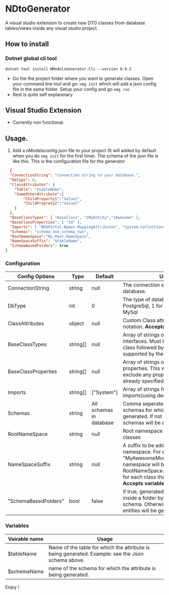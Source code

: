 # NDtoGenerator

A visual studio extension to create new DTO classes from database tables/views inside any visual studio project.

## How to install 

### Dotnet global cli tool
`dotnet tool install NModelsGenerator.Cli --version 0.0.2`
- Go the the project folder where you want to generate classes. Open your command line tool and go: 
`nmg init` which will add a json config file in the same folder. Setup your config and go `nmg run`
- Rest is quite self explanotary

## Visual Studio Extension
- Currently non functional.

## Usage.
1. Add a nModelsconfig.json file to your project (It will added by default when you do `nmg init` for the first time). The schema of the json file is like this. This is the configuration file for the generator
```json
  {
  "ConnectionString": "Connection string to your database.",
  "DbType": 0,
  "ClassAttributes": {
    "Table": "$tableName",
    "SomeOtherAttribute":{
        "ChildProperty1":"Value1",
        "ChildProprety2":"Value2"
    }
  },
  "BaseClassTypes": [ "BaseClass", "IMyEntity","IAwesome" ],
  "BaseClassProperties": [ "Id" ],
  "Imports": [ "NDbPortal.Names.MappingAttributes", "System.Collections.Generic","System.Text" ],
  "Schemas": "schema_one,schema_two",
  "RootNameSpace":"My.Root.NameSpace",
  "NameSpaceSuffix": "$tableName",
  "SchemaBasedFolders": true
}
```
### Configuration
|Config Options|Type|Default|Usage|
|--------------|----|-------|-----|
|ConnectionString|string|null|The connection string to your database.|
|DbType|int|0|The type of database. 0 for PostgreSql, 1 for MSSQL, 2 for MySql|
|ClassAttributes|object|null|Custom Class attributes in object notation. **Accepts variables**.|
|BaseClassTypes|string[]|null|Array of strings of base classes or interfaces. Must begin with base class followed by interfaces as its supported by the language|
|BaseClassProperties|string[]|null|Array of strings of base classes properties. This will help you to exclude any properties that are already specified in the base class|
|Imports|string[]|["System"]|Array of strings for custom imports(using declarations).|
|Schemas|string|All schemas in database|Comma seperated names of schemas for which models are to be generated. If not provided all schemas will be assumed|
|RootNameSpace|string|null|Root namespace or prefix for all your classes|
|NameSpaceSuffix|string|null|A suffix to be added after the root namespace. For example if "MyAwesomeModels" then the full namespace will be RootNameSpace.MyAwesomeModels for each class thats generated. **Accepts variables**.|
"SchemaBasedFolders"|bool|false|if true, generated classes are placed inside a folder by the name of its schema. Otherwise a flat list of entities will be generated.

### Variables

|Vairable name  | Usage |
|---------------|-------|
| $tableName    | Name of the table for which the attribute is being generated. Example: see the Json schema above.|
| $schemaName   | name of the schema for which the attribute is being generated. |


Enjoy !





